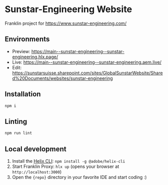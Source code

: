 # Sunstar-Engineering Website
Franklin project for https://www.sunstar-engineering.com/

## Environments
- Preview: https://main--sunstar-engineering--sunstar-engineering.hlx.page/
- Live: https://main--sunstar-engineering--sunstar-engineering.aem.live/
- Edit: https://sunstarsuisse.sharepoint.com/sites/GlobalSunstarWebsite/Shared%20Documents/websites/sunstar-engineering

## Installation

```sh
npm i
```

## Linting

```sh
npm run lint
```

## Local development

1. Install the [Helix CLI](https://github.com/adobe/helix-cli): `npm install -g @adobe/helix-cli`
1. Start Franklin Proxy: `hlx up` (opens your browser at `http://localhost:3000`)
1. Open the `{repo}` directory in your favorite IDE and start coding :)

